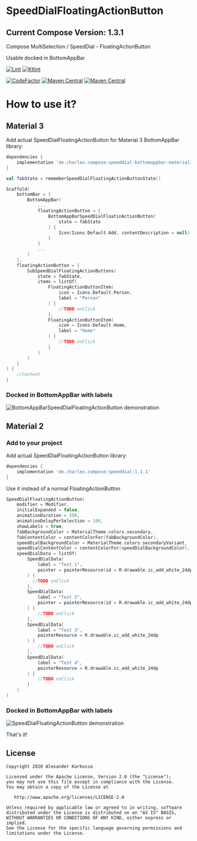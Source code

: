 # SpeedDialFloatingActionButton
## Current Compose Version: 1.3.1
Compose MultiSelection / SpeedDial - FloatingActionButton

Usable docked in BottomAppBar

<a href="https://github.com/ch4rl3x/SpeedDialFloatingActionButton/actions?query=workflow%3ALint"><img src="https://github.com/ch4rl3x/SpeedDialFloatingActionButton/workflows/Lint/badge.svg" alt="Lint"></a>
<a href="https://github.com/ch4rl3x/SpeedDialFloatingActionButton/actions?query=workflow%3AKtlint"><img src="https://github.com/ch4rl3x/SpeedDialFloatingActionButton/workflows/Ktlint/badge.svg" alt="Ktlint"></a>

<a href="https://www.codefactor.io/repository/github/ch4rl3x/SpeedDialFloatingActionButton"><img src="https://www.codefactor.io/repository/github/ch4rl3x/SpeedDialFloatingActionButton/badge" alt="CodeFactor" /></a>
<a href="https://repo1.maven.org/maven2/de/charlex/compose/speeddial/"><img src="https://img.shields.io/maven-central/v/de.charlex.compose/speeddial" alt="Maven Central" /></a>
<a href="https://repo1.maven.org/maven2/de/charlex/compose/speeddial-bottomappbar-material3/"><img src="https://img.shields.io/maven-central/v/de.charlex.compose/speeddial-bottomappbar-material3" alt="Maven Central" /></a>





# How to use it?

## Material 3

Add actual SpeedDialFloatingActionButton for Material 3 BottomAppBar library:

```groovy
dependencies {
    implementation 'de.charlex.compose:speeddial-bottomappbar-material3:1.1.1'
}
```

```kotlin
val fabState = rememberSpeedDialFloatingActionButtonState()

Scaffold(
    bottomBar = {
        BottomAppBar(
            ...
            floatingActionButton = {
                BottomAppBarSpeedDialFloatinActionButton(
                    state = fabState
                ) {
                    Icon(Icons.Default.Add, contentDescription = null)
                }
            }
            ...
        )
    },
    floatingActionButton = {
        SubSpeedDialFloatingActionButtons(
            state = fabState,
            items = listOf(
                FloatingActionButtonItem(
                    icon = Icons.Default.Person,
                    label = "Person"
                ) {
                    //TODO onClick
                },
                FloatingActionButtonItem(
                    icon = Icons.Default.Home,
                    label = "Home"
                ) {
                    //TODO onClick
                }
            )
        )
    }
) {
    //Content
}
```

### Docked in BottomAppBar with labels
![BottomAppBarSpeedDialFloatingActionButton demonstration](https://github.com/ch4rl3x/SpeedDialFloatingActionButton/blob/main/art/speeddial_bottomappbar-material3.gif)

## Material 2

### Add to your project

Add actual SpeedDialFloatingActionButton library:

```groovy
dependencies {
    implementation 'de.charlex.compose:speeddial:1.1.1'
}
```

Use it instead of a normal FloatingActionButton

```kotlin
SpeedDialFloatingActionButton(
    modifier = Modifier,
    initialExpanded = false,
    animationDuration = 300,
    animationDelayPerSelection = 100,
    showLabels = true,
    fabBackgroundColor = MaterialTheme.colors.secondary,
    fabContentColor = contentColorFor(fabBackgroundColor),
    speedDialBackgroundColor = MaterialTheme.colors.secondaryVariant,
    speedDialContentColor = contentColorFor(speedDialBackgroundColor),
    speedDialData = listOf(
        SpeedDialData(
            label = "Test 1",
            painter = painterResource(id = R.drawable.ic_add_white_24dp)
        ) {
          //TODO onClick
        },
        SpeedDialData(
            label = "Test 2",
            painter = painterResource(id = R.drawable.ic_add_white_24dp)
        ) {
            //TODO onClick
        },
        SpeedDialData(
            label = "Test 3",
            painterResource = R.drawable.ic_add_white_24dp
        ) {
            //TODO onClick
        },
        SpeedDialData(
            label = "Test 4",
            painterResource = R.drawable.ic_add_white_24dp
        ) {
            //TODO onClick
        }
    )
)
```

### Docked in BottomAppBar with labels
![SpeedDialFloatingActionButton demonstration](https://github.com/ch4rl3x/SpeedDialFloatingActionButton/blob/main/art/expand_labeled_docked.gif)



That's it!

License
--------

    Copyright 2020 Alexander Karkossa

    Licensed under the Apache License, Version 2.0 (the "License");
    you may not use this file except in compliance with the License.
    You may obtain a copy of the License at

       http://www.apache.org/licenses/LICENSE-2.0

    Unless required by applicable law or agreed to in writing, software
    distributed under the License is distributed on an "AS IS" BASIS,
    WITHOUT WARRANTIES OR CONDITIONS OF ANY KIND, either express or implied.
    See the License for the specific language governing permissions and
    limitations under the License.
